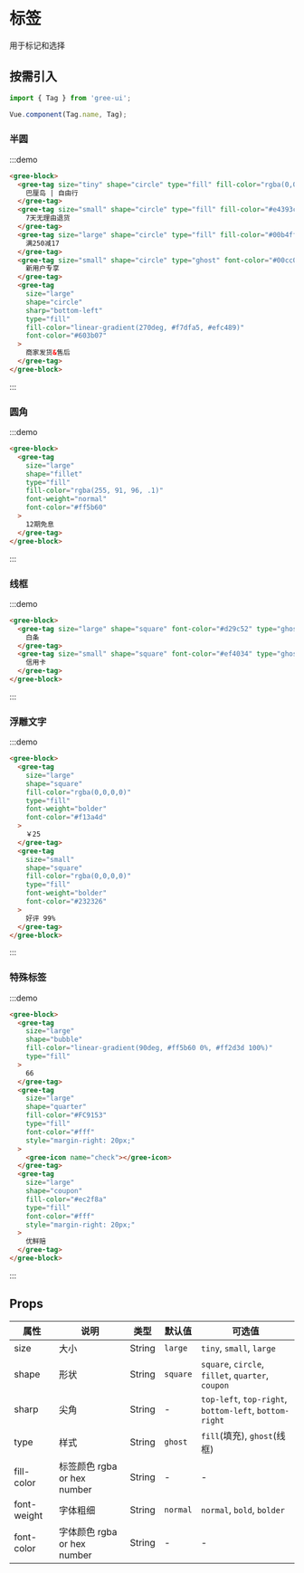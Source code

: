 # 标签

用于标记和选择

## 按需引入

```javascript
import { Tag } from 'gree-ui';

Vue.component(Tag.name, Tag);
```

### 半圆

:::demo

```html
<gree-block>
  <gree-tag size="tiny" shape="circle" type="fill" fill-color="rgba(0,0,0,.6)">
    巴厘岛 | 自由行
  </gree-tag>
  <gree-tag size="small" shape="circle" type="fill" fill-color="#e4393c">
    7天无理由退货
  </gree-tag>
  <gree-tag size="large" shape="circle" type="fill" fill-color="#00b4ff">
    满250减17
  </gree-tag>
  <gree-tag size="small" shape="circle" type="ghost" font-color="#00cc00">
    新用户专享
  </gree-tag>
  <gree-tag
    size="large"
    shape="circle"
    sharp="bottom-left"
    type="fill"
    fill-color="linear-gradient(270deg, #f7dfa5, #efc489)"
    font-color="#603b07"
  >
    商家发货&售后
  </gree-tag>
</gree-block>
```

:::

### 圆角

:::demo

```html
<gree-block>
  <gree-tag
    size="large"
    shape="fillet"
    type="fill"
    fill-color="rgba(255, 91, 96, .1)"
    font-weight="normal"
    font-color="#ff5b60"
  >
    12期免息
  </gree-tag>
</gree-block>
```

:::

### 线框

:::demo

```html
<gree-block>
  <gree-tag size="large" shape="square" font-color="#d29c52" type="ghost">
    白条
  </gree-tag>
  <gree-tag size="small" shape="square" font-color="#ef4034" type="ghost">
    信用卡
  </gree-tag>
</gree-block>
```

:::

### 浮雕文字

:::demo

```html
<gree-block>
  <gree-tag
    size="large"
    shape="square"
    fill-color="rgba(0,0,0,0)"
    type="fill"
    font-weight="bolder"
    font-color="#f13a4d"
  >
    ￥25
  </gree-tag>
  <gree-tag
    size="small"
    shape="square"
    fill-color="rgba(0,0,0,0)"
    type="fill"
    font-weight="bolder"
    font-color="#232326"
  >
    好评 99%
  </gree-tag>
</gree-block>
```

:::

### 特殊标签

:::demo

```html
<gree-block>
  <gree-tag
    size="large"
    shape="bubble"
    fill-color="linear-gradient(90deg, #ff5b60 0%, #ff2d3d 100%)"
    type="fill"
  >
    66
  </gree-tag>
  <gree-tag
    size="large"
    shape="quarter"
    fill-color="#FC9153"
    type="fill"
    font-color="#fff"
    style="margin-right: 20px;"
  >
    <gree-icon name="check"></gree-icon>
  </gree-tag>
  <gree-tag
    size="large"
    shape="coupon"
    fill-color="#ec2f8a"
    type="fill"
    font-color="#fff"
    style="margin-right: 20px;"
  >
    优鲜赔
  </gree-tag>
</gree-block>
```

:::

## Props

| 属性        | 说明                        | 类型   | 默认值   | 可选值                                                 |
| ----------- | --------------------------- | ------ | -------- | ------------------------------------------------------ |
| size        | 大小                        | String | `large`  | `tiny`, `small`, `large`                               |
| shape       | 形状                        | String | `square` | `square`, `circle`, `fillet`, `quarter`, `coupon`      |
| sharp       | 尖角                        | String | \-       | `top-left`, `top-right`, `bottom-left`, `bottom-right` |
| type        | 样式                        | String | `ghost`  | `fill`(填充), `ghost`(线框)                            |
| fill-color  | 标签颜色 rgba or hex number | String | \-       | \-                                                     |
| font-weight | 字体粗细                    | String | `normal` | `normal`, `bold`, `bolder`                             |
| font-color  | 字体颜色 rgba or hex number | String | \-       | \-                                                     |

<style lang="less" scoped>
/deep/ .gree-tag {
  margin-right: 12px;
  .type-ghost {
    border-width: 1px;
  }
}
</style>
